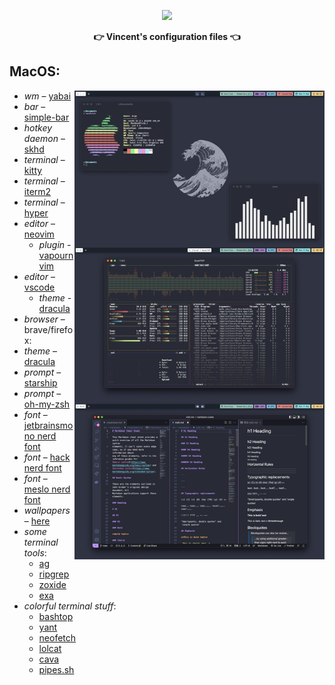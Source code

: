 <p align="center">
  <img width="25%" src="https://github.com/cveinnt.png" />
</p>

<p align="center">
  <b>👉 Vincent's configuration files 👈</b>
</p>

## MacOS:
<img src="https://raw.githubusercontent.com/Cveinnt/dotfiles/main/images/mac_demo.png" alt="img" align="right" width="400px">

- *wm* – [yabai](https://github.com/koekeishiya/yabai)
- *bar* – [simple-bar](https://github.com/Jean-Tinland/simple-bar)
- *hotkey daemon* – [skhd](https://github.com/koekeishiya/skhd)
- *terminal* – [kitty](https://github.com/kovidgoyal/kitty)
- *terminal* – [iterm2](https://iterm2.com/)
- *terminal* – [hyper](https://hyper.is/)
- *editor* – [neovim](https://github.com/neovim/neovim)
  - *plugin* - [vapournvim](https://github.com/VapourNvim/VapourNvim)
- *editor* – [vscode](https://code.visualstudio.com/)
  - *theme* - [dracula](https://marketplace.visualstudio.com/items?itemName=dracula-theme.theme-dracula)
- *browser* – brave/firefox:
- *theme* – [dracula](https://draculatheme.com/)
- *prompt* – [starship](https://starship.rs/)
- *prompt* – [oh-my-zsh](https://ohmyz.sh/)
- *font* – [jetbrainsmono nerd font](https://www.nerdfonts.com/font-downloads)
- *font* – [hack nerd font](https://www.nerdfonts.com/font-downloads)
- *font* – [meslo nerd font](https://www.nerdfonts.com/font-downloads)
- *wallpapers* – [here](/images)
- *some terminal tools*:
    - [ag](https://github.com/ggreer/the_silver_searcher)
    - [ripgrep](https://github.com/BurntSushi/ripgrep)
    - [zoxide](https://github.com/ajeetdsouza/zoxide)
    - [exa](https://github.com/ogham/exa)
- *colorful terminal stuff*:
    - [bashtop](https://github.com/aristocratos/bashtop)
    - [yant](https://github.com/Cveinnt/yant)
    - [neofetch](https://github.com/dylanaraps/neofetch)
    - [lolcat](https://github.com/busyloop/lolcat)
    - [cava](https://github.com/karlstav/cava)
    - [pipes.sh](https://github.com/pipeseroni/pipes.sh)

